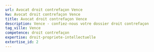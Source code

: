 ```yaml
---
url: Avocat droit contrefaçon Vence
kw: Avocat droit contrefaçon Vence
title: Avocat droit contrefaçon Vence
description: Vence - confiez-nous votre dossier droit contrefaçon
tag_ville: Vence
competence: droit contrefaçon
expertise: droit-propriete-intellectuelle
extertise_id: 2
---
```

